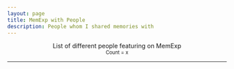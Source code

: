 ```yaml
---
layout: page
title: MemExp with People
description: People whom I shared memories with
---
```


<html>
<head>
    <style>
        .name{
            margin-bottom: 0;
            margin-top: 1.5em;
        }
        .post{
            margin-top: -25px;
        }
        #container{
            width: 100%;
        }
        #even_container{
            width: 48%;
            float: left;
            text-overflow: ellipsis;
            overflow: hidden;
        }
         #odd_container{
            width: 48%;
            float: right;
            text-overflow: ellipsis;
            overflow: hidden;
        }
        .name{
            font-weight:700;
            text-overflow: ellipsis;
            overflow: hidden;
            /* font-size: 15px !important; */
        }
        .post{
            font-size: 15px !important;
        }
        :target {
            background-color: #faa;
        }
        @media (max-width:600px) {
            .dontLoadMobile {
                background-image: none !important;
                display: none;
            }
        }
        .namelink{
            color: black !important;
        }
    </style>
</head>
<body>
    <center>
		<span style="font-size: 1em;">List of different people featuring on MemExp</span><br>
        <span style="font-size: 0.8em;">Count = <span id="count">x</span></span>
	</center>
    <hr>
    <div id="container2">
        <div id="even_container"></div>
        <div id="odd_container"></div>
    </div>
    <script src="https://ajax.googleapis.com/ajax/libs/jquery/3.4.1/jquery.min.js"></script>
    <script type="text/javascript">
        tracker = {}
        tracker = {}
		{% for page in site.travels reversed %}
            {% assign post_number = forloop.index %}
            var post_number = {{post_number}};
            {% assign posts = page.my_arr | split: "|" %}
            {% for post in posts %}
                var para = {{post | jsonify }};
                var splittedAt = para.split("@");
                if(splittedAt.length > 1){
                    for (let index = 1; index < splittedAt.length; index++) {
                        const name = splittedAt[index].split(" ")[0].replace(/(^\s*,)|(,\s*$)/g, '').trim().replace(/\.+$/, "").trim();
                        if(name.length > 0){
                            tracking_object = {
                                "post_number": post_number,
                                "title": {{ page.title | jsonify }},
                                "link": "{{ site.baseurl }}{{ page.url }}",
                                "para_number": {{forloop.index}}
                            }
                            if(name in tracker){
                                tracker[name].push(tracking_object)
                            } else {
                                tracker[name] = [tracking_object]
                            }
                        }
                    }
                }
            {% endfor %}
            if("{{page.layout}}" == "post"){
                var oldTypePostText = "{{ page.content | jsonify | smartify | replace: '</', ''}}";
                var splittedAt = oldTypePostText.split("@");
                if(splittedAt.length > 1){
                    for (let index = 1; index < splittedAt.length; index++) {
                        var name = splittedAt[index].split(" ")[0].split("&")[0].replace(/(^\s*,)|(,\s*$)/g, '').trim().replace(/\.+$/, "").trim()
                        if(name.length > 0){
                            tracking_object = {
                                "post_number": post_number,
                                "title": {{ page.title | jsonify }},
                                "link": "{{ site.baseurl }}{{ page.url }}",
                                "para_number": ""
                            }
                            if(name in tracker){
                                tracker[name].push(tracking_object)
                            } else {
                                tracker[name] = [tracking_object]
                            }
                        }
                    }
                }
            }
        {% endfor %}
        var body_e = $("#even_container");
        var body_o = $("#odd_container");
        var count = 0;
        names = Object.keys(tracker);
        names.sort();
        for(let index = 0; index < names.length; index++){
            var name = names[index];
            var holder = $('<div class="holder" id="holder_'+name+'"></div>')
            var post = $('<div class="post" id="post_'+name+'"></div>')
            var post_numbers = [];
            var post_for_name = 0;
            for(obj in tracker[name]){
                var current_obj = tracker[name][obj];
                var current_post_number = current_obj.post_number;
                var prepend = "";
                if (current_obj.para_number > 0) prepend = "#";
                if(post_numbers.includes(current_post_number)) {
                    //repeated mention on same page
                    post.append("<a href='"+current_obj.link+"#"+current_obj.para_number+"'> "+prepend+current_obj.para_number+"</a>")
                } else {
                    post_numbers.push(current_post_number);
                    post.append("<br><a href='"+current_obj.link+"#"+current_obj.para_number+"'>"+current_obj.title+prepend+current_obj.para_number+"</a>")
                    post_for_name += 1;
                }
            }
            holder.append("<p class='name' id='"+name+"'><a href='#"+name+"' class='namelink'>"+name+"</a><span class='dontLoadMobile'> ["+post_for_name+"]</span></p>")
            holder.append(post)
            if(count % 2 == 0){
                body_e.append(holder)
            } else {
                body_o.append(holder)
            }
            count += 1;
        }
        $("#count").html(count);
    </script>
</body>
</html>